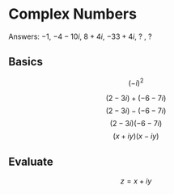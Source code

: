 # Complex Numbers
Answers: $-1$, $-4-10i$, $8 + 4i$, $-33+4i$, ? , ?   

## Basics
$$ (-i)^2 $$

$$ (2-3i) + (-6 - 7i) $$
$$ (2-3i) - (-6 - 7i) $$
$$ (2-3i)(-6 - 7i) $$
$$ (x+iy)(x-iy) $$

## Evaluate
$$ z = x + iy $$
